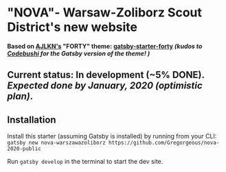 # "NOVA"- Warsaw-Zoliborz Scout District's new website

**Based on [AJLKN's](https://aj.lkn.io/) "FORTY" theme: [gatsby-starter-forty](https://github.com/codebushi/gatsby-starter-forty) _(kudos to [Codebushi](https://codebushi.com/) for the Gatsby version of the theme! )_**

<!-- TODO: add later once site is demo-deployed -->
<!-- ## Preview

https://gatsby-forty.surge.sh -->

## Current status: In development (~5% DONE). <br/> _Expected done by January, 2020 (optimistic plan)_.

## Installation

Install this starter (assuming Gatsby is installed) by running from your CLI:
<br/>
`gatsby new nova-warszawazoliborz https://github.com/Gregorgeous/nova-2020-public`

Run `gatsby develop` in the terminal to start the dev site.
